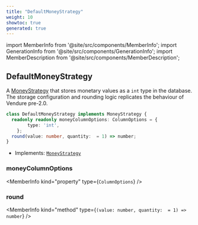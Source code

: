 ```yaml
---
title: "DefaultMoneyStrategy"
weight: 10
showtoc: true
generated: true
---
```

<!-- This file was generated from the Vendure source. Do not modify. Instead, re-run the "docs:build" script -->
import MemberInfo from '@site/src/components/MemberInfo';
import GenerationInfo from '@site/src/components/GenerationInfo';
import MemberDescription from '@site/src/components/MemberDescription';


## DefaultMoneyStrategy

<GenerationInfo sourceFile="packages/core/src/config/entity/default-money-strategy.ts" sourceLine="15" packageName="@vendure/core" since="2.0.0" />

A <a href='/reference/typescript-api/money/money-strategy#moneystrategy'>MoneyStrategy</a> that stores monetary values as a `int` type in the database.
The storage configuration and rounding logic replicates the behaviour of Vendure pre-2.0.

```ts title="Signature"
class DefaultMoneyStrategy implements MoneyStrategy {
  readonly readonly moneyColumnOptions: ColumnOptions = {
        type: 'int',
    };
  round(value: number, quantity:  = 1) => number;
}
```
* Implements: <code><a href='/reference/typescript-api/money/money-strategy#moneystrategy'>MoneyStrategy</a></code>



<div className="members-wrapper">

### moneyColumnOptions

<MemberInfo kind="property" type={`ColumnOptions`}   />


### round

<MemberInfo kind="method" type={`(value: number, quantity:  = 1) => number`}   />




</div>
